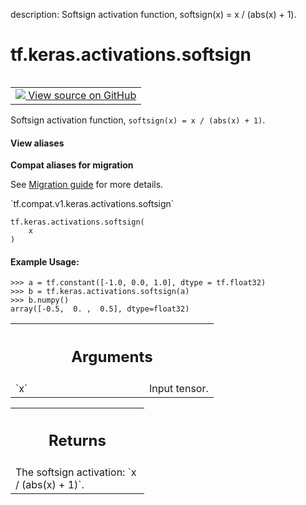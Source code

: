 description: Softsign activation function, softsign(x) = x / (abs(x) + 1).

<div itemscope itemtype="http://developers.google.com/ReferenceObject">
<meta itemprop="name" content="tf.keras.activations.softsign" />
<meta itemprop="path" content="Stable" />
</div>

# tf.keras.activations.softsign

<!-- Insert buttons and diff -->

<table class="tfo-notebook-buttons tfo-api nocontent" align="left">
<td>
  <a target="_blank" href="https://github.com/tensorflow/tensorflow/blob/r2.3/tensorflow/python/keras/activations.py#L212-L230">
    <img src="https://www.tensorflow.org/images/GitHub-Mark-32px.png" />
    View source on GitHub
  </a>
</td>
</table>



Softsign activation function, `softsign(x) = x / (abs(x) + 1)`.

<section class="expandable">
  <h4 class="showalways">View aliases</h4>
  <p>
<b>Compat aliases for migration</b>
<p>See
<a href="https://www.tensorflow.org/guide/migrate">Migration guide</a> for
more details.</p>
<p>`tf.compat.v1.keras.activations.softsign`</p>
</p>
</section>

<pre class="devsite-click-to-copy prettyprint lang-py tfo-signature-link">
<code>tf.keras.activations.softsign(
    x
)
</code></pre>



<!-- Placeholder for "Used in" -->


#### Example Usage:



```
>>> a = tf.constant([-1.0, 0.0, 1.0], dtype = tf.float32)
>>> b = tf.keras.activations.softsign(a)
>>> b.numpy()
array([-0.5,  0. ,  0.5], dtype=float32)
```

<!-- Tabular view -->
 <table class="responsive fixed orange">
<colgroup><col width="214px"><col></colgroup>
<tr><th colspan="2"><h2 class="add-link">Arguments</h2></th></tr>

<tr>
<td>
`x`
</td>
<td>
Input tensor.
</td>
</tr>
</table>



<!-- Tabular view -->
 <table class="responsive fixed orange">
<colgroup><col width="214px"><col></colgroup>
<tr><th colspan="2"><h2 class="add-link">Returns</h2></th></tr>
<tr class="alt">
<td colspan="2">
The softsign activation: `x / (abs(x) + 1)`.
</td>
</tr>

</table>

